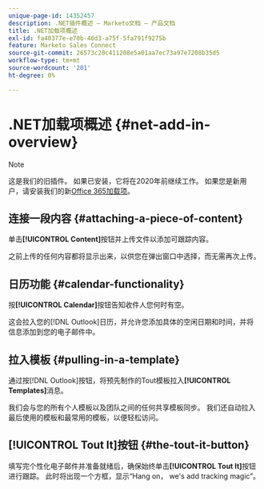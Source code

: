 ```yaml
---
unique-page-id: 14352457
description: .NET插件概述 — Marketo文档 — 产品文档
title: .NET加载项概述
exl-id: fa40377e-e70b-46d3-a75f-5fa791f9275b
feature: Marketo Sales Connect
source-git-commit: 26573c20c411208e5a01aa7ec73a97e7208b35d5
workflow-type: tm+mt
source-wordcount: '201'
ht-degree: 0%

---
```


# .NET加载项概述 {#net-add-in-overview}

>[!NOTE]
>
>这是我们的旧插件。 如果已安装，它将在2020年前继续工作。 如果您是新用户，请安装我们的新[Office 365加载项](https://s3.amazonaws.com/tout-user-store/outlook-mac/assets/install_tout_add-in_outlook_mac.pdf)。

## 连接一段内容 {#attaching-a-piece-of-content}

单击&#x200B;**[!UICONTROL Content]**&#x200B;按钮并上传文件以添加可跟踪内容。

之前上传的任何内容都将显示出来，以供您在弹出窗口中选择，而无需再次上传。

## 日历功能 {#calendar-functionality}

按&#x200B;**[!UICONTROL Calendar]**&#x200B;按钮告知收件人您何时有空。

这会拉入您的[!DNL Outlook]日历，并允许您添加具体的空闲日期和时间，并将信息添加到您的电子邮件中。

## 拉入模板 {#pulling-in-a-template}

通过按[!DNL Outlook]按钮，将预先制作的Tout模板拉入&#x200B;**[!UICONTROL Templates]**&#x200B;消息。

我们会与您的所有个人模板以及团队之间的任何共享模板同步。 我们还自动拉入最后使用的模板和最常用的模板，以便轻松访问。

## [!UICONTROL Tout It]按钮 {#the-tout-it-button}

填写完个性化电子邮件并准备就绪后，确保始终单击&#x200B;**[!UICONTROL Tout It]**&#x200B;按钮进行跟踪。 此时将出现一个方框，显示“Hang on， we&#39;s add tracking magic”。
